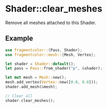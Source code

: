 # Shader::clear_meshes

Remove all meshes attached to this Shader.

## Example

```rust
use fragmentcolor::{Pass, Shader};
use fragmentcolor::mesh::{Mesh, Vertex};

let shader = Shader::default();
let pass = Pass::from_shader("p", &shader);

let mut mesh = Mesh::new();
mesh.add_vertex(Vertex::new([0.0, 0.0]));
shader.add_mesh(&mesh);

// Clear all
shader.clear_meshes();
```
